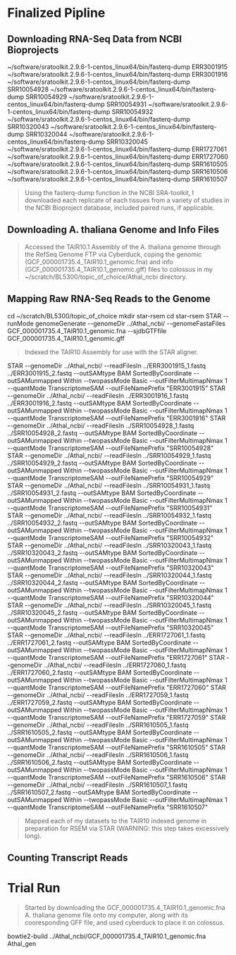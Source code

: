 # Finalized Pipline

## Downloading RNA-Seq Data from NCBI Bioprojects

~/software/sratoolkit.2.9.6-1-centos_linux64/bin/fasterq-dump ERR3001915
~/software/sratoolkit.2.9.6-1-centos_linux64/bin/fasterq-dump ERR3001916
~/software/sratoolkit.2.9.6-1-centos_linux64/bin/fasterq-dump SRR10054928
~/software/sratoolkit.2.9.6-1-centos_linux64/bin/fasterq-dump SRR10054929
~/software/sratoolkit.2.9.6-1-centos_linux64/bin/fasterq-dump SRR10054931
~/software/sratoolkit.2.9.6-1-centos_linux64/bin/fasterq-dump SRR10054932
~/software/sratoolkit.2.9.6-1-centos_linux64/bin/fasterq-dump SRR10320043
~/software/sratoolkit.2.9.6-1-centos_linux64/bin/fasterq-dump SRR10320044
~/software/sratoolkit.2.9.6-1-centos_linux64/bin/fasterq-dump SRR10320045
~/software/sratoolkit.2.9.6-1-centos_linux64/bin/fasterq-dump ERR1727061
~/software/sratoolkit.2.9.6-1-centos_linux64/bin/fasterq-dump ERR1727060
~/software/sratoolkit.2.9.6-1-centos_linux64/bin/fasterq-dump SRR1610505
~/software/sratoolkit.2.9.6-1-centos_linux64/bin/fasterq-dump SRR1610506
~/software/sratoolkit.2.9.6-1-centos_linux64/bin/fasterq-dump SRR1610507

> Using the fasterq-dump function in the NCBI SRA-toolkit, I downloaded each replicate of each tissues from a variety of studies in the NCBI Bioproject database, included paired runs, if applicable.

## Downloading A. thaliana Genome and Info Files

> Accessed the TAIR10.1 Assembly of the A. thaliana genome through the RefSeq Genome FTP via Cyberduck, coping the genomic (GCF_000001735.4_TAIR10.1_genomic.fna) and info (GCF_000001735.4_TAIR10.1_genomic.gff) files to colossus in my ~/scratch/BL5300/topic_of_choice/Athal_ncbi directory.

## Mapping Raw RNA-Seq Reads to the Genome

cd ~/scratch/BL5300/topic_of_choice
mkdir star-rsem
cd star-rsem
STAR --runMode genomeGenerate --genomeDir ../Athal_ncbi/ --genomeFastaFiles GCF_000001735.4_TAIR10.1_genomic.fna --sjdbGTFfile GCF_000001735.4_TAIR10.1_genomic.gff

> Indexed the TAIR10 Assembly for use with the STAR aligner.

STAR --genomeDir ../Athal_ncbi/ --readFilesIn ../ERR3001915_1.fastq ../ERR3001915_2.fastq --outSAMtype BAM SortedByCoordinate --outSAMunmapped Within --twopassMode Basic --outFilterMultimapNmax 1 --quantMode TranscriptomeSAM --outFileNamePrefix "ERR3001915"
STAR --genomeDir ../Athal_ncbi/ --readFilesIn ../ERR3001916_1.fastq ../ERR3001916_2.fastq --outSAMtype BAM SortedByCoordinate --outSAMunmapped Within --twopassMode Basic --outFilterMultimapNmax 1 --quantMode TranscriptomeSAM --outFileNamePrefix "ERR3001916"
STAR --genomeDir ../Athal_ncbi/ --readFilesIn ../SRR10054928_1.fastq ../SRR10054928_2.fastq --outSAMtype BAM SortedByCoordinate --outSAMunmapped Within --twopassMode Basic --outFilterMultimapNmax 1 --quantMode TranscriptomeSAM --outFileNamePrefix "SRR10054928"
STAR --genomeDir ../Athal_ncbi/ --readFilesIn ../SRR10054929_1.fastq ../SRR10054929_2.fastq --outSAMtype BAM SortedByCoordinate --outSAMunmapped Within --twopassMode Basic --outFilterMultimapNmax 1 --quantMode TranscriptomeSAM --outFileNamePrefix "SRR10054929"
STAR --genomeDir ../Athal_ncbi/ --readFilesIn ../SRR10054931_1.fastq ../SRR10054931_2.fastq --outSAMtype BAM SortedByCoordinate --outSAMunmapped Within --twopassMode Basic --outFilterMultimapNmax 1 --quantMode TranscriptomeSAM --outFileNamePrefix "SRR10054931"
STAR --genomeDir ../Athal_ncbi/ --readFilesIn ../SRR10054932_1.fastq ../SRR10054932_2.fastq --outSAMtype BAM SortedByCoordinate --outSAMunmapped Within --twopassMode Basic --outFilterMultimapNmax 1 --quantMode TranscriptomeSAM --outFileNamePrefix "SRR10054932"
STAR --genomeDir ../Athal_ncbi/ --readFilesIn ../SRR10320043_1.fastq ../SRR10320043_2.fastq --outSAMtype BAM SortedByCoordinate --outSAMunmapped Within --twopassMode Basic --outFilterMultimapNmax 1 --quantMode TranscriptomeSAM --outFileNamePrefix "SRR10320043"
STAR --genomeDir ../Athal_ncbi/ --readFilesIn ../SRR10320044_1.fastq ../SRR10320044_2.fastq --outSAMtype BAM SortedByCoordinate --outSAMunmapped Within --twopassMode Basic --outFilterMultimapNmax 1 --quantMode TranscriptomeSAM --outFileNamePrefix "SRR10320044"
STAR --genomeDir ../Athal_ncbi/ --readFilesIn ../SRR10320045_1.fastq ../SRR10320045_2.fastq --outSAMtype BAM SortedByCoordinate --outSAMunmapped Within --twopassMode Basic --outFilterMultimapNmax 1 --quantMode TranscriptomeSAM --outFileNamePrefix "SRR10320045"
STAR --genomeDir ../Athal_ncbi/ --readFilesIn ../ERR1727061_1.fastq ../ERR1727061_2.fastq --outSAMtype BAM SortedByCoordinate --outSAMunmapped Within --twopassMode Basic --outFilterMultimapNmax 1 --quantMode TranscriptomeSAM --outFileNamePrefix "ERR1727061"
STAR --genomeDir ../Athal_ncbi/ --readFilesIn ../ERR1727060_1.fastq ../ERR1727060_2.fastq --outSAMtype BAM SortedByCoordinate --outSAMunmapped Within --twopassMode Basic --outFilterMultimapNmax 1 --quantMode TranscriptomeSAM --outFileNamePrefix "ERR1727060"
STAR --genomeDir ../Athal_ncbi/ --readFilesIn ../ERR1727059_1.fastq ../ERR1727059_2.fastq --outSAMtype BAM SortedByCoordinate --outSAMunmapped Within --twopassMode Basic --outFilterMultimapNmax 1 --quantMode TranscriptomeSAM --outFileNamePrefix "ERR1727059"
STAR --genomeDir ../Athal_ncbi/ --readFilesIn ../SRR1610505_1.fastq ../SRR1610505_2.fastq --outSAMtype BAM SortedByCoordinate --outSAMunmapped Within --twopassMode Basic --outFilterMultimapNmax 1 --quantMode TranscriptomeSAM --outFileNamePrefix "SRR1610505"
STAR --genomeDir ../Athal_ncbi/ --readFilesIn ../SRR1610506_1.fastq ../SRR1610506_2.fastq --outSAMtype BAM SortedByCoordinate --outSAMunmapped Within --twopassMode Basic --outFilterMultimapNmax 1 --quantMode TranscriptomeSAM --outFileNamePrefix "SRR1610506"
STAR --genomeDir ../Athal_ncbi/ --readFilesIn ../SRR1610507_1.fastq ../SRR1610507_2.fastq --outSAMtype BAM SortedByCoordinate --outSAMunmapped Within --twopassMode Basic --outFilterMultimapNmax 1 --quantMode TranscriptomeSAM --outFileNamePrefix "SRR1610507"


> Mapped each of my datasets to the TAIR10 indexed genome in preparation for RSEM via STAR (WARNING: this step takes excessively long).

## Counting Transcript Reads


# Trial Run

> Started by downloading the GCF_000001735.4_TAIR10.1_genomic.fna A. thaliana genome file onto my computer, along with its cooresponding GFF file, and used cyberduck to place it on colossus.

bowtie2-build ../Athal_ncbi/GCF_000001735.4_TAIR10.1_genomic.fna Athal_gen

